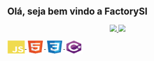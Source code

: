 ## Olá, seja bem vindo a FactorySI

<div align="center">
  <a href="https://github.com/FactorySI">
  <img height="180em" src="https://github-readme-stats.vercel.app/api?username=FactorySI&show_icons=true&theme=dracula&include_all_commits=true&count_private=true"/>
  <img height="180em" src="https://github-readme-stats.vercel.app/api/top-langs/?username=FactorySI&layout=compact&langs_count=4&theme=dracula"/>
</div>

  
<div style="display: inline_block"><br>
  <img align="center" alt="FactorySI-Js" height="30" width="40" src="https://raw.githubusercontent.com/devicons/devicon/master/icons/javascript/javascript-plain.svg">
  <img align="center" alt="FactorySI-HTML" height="30" width="40" src="https://raw.githubusercontent.com/devicons/devicon/master/icons/html5/html5-original.svg">
  <img align="center" alt="FactorySI-CSS" height="30" width="40" src="https://raw.githubusercontent.com/devicons/devicon/master/icons/css3/css3-original.svg">
  <img align="center" alt="FactorySI-Csharp" height="30" width="40" src="https://raw.githubusercontent.com/devicons/devicon/master/icons/csharp/csharp-original.svg">
</div>
  
 ##
